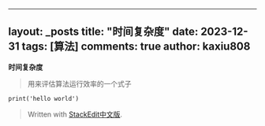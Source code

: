 
---
layout: _posts
title: "时间复杂度"
date:   2023-12-31
tags: [算法]
comments: true
author: kaxiu808  
--- 
**时间复杂度**
> 用来评估算法运行效率的一个式子

```
print('hello world')
```
> Written with [StackEdit中文版](https://stackedit.cn/).
<!--stackedit_data:
eyJoaXN0b3J5IjpbLTE3MTMxNzI2ODRdfQ==
-->